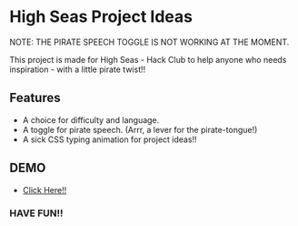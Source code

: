 # High Seas Project Ideas

NOTE: THE PIRATE SPEECH TOGGLE IS NOT WORKING AT THE MOMENT.

This project is made for High Seas - Hack Club to help anyone who needs inspiration - with a little pirate twist!!

## Features

- A choice for difficulty and language.
- A toggle for pirate speech. (Arrr, a lever for the pirate-tongue!)
- A sick CSS typing animation for project ideas!!

## DEMO

- [Click Here!!](https://high-seas-project-ideas.vercel.app/)

### HAVE FUN!!